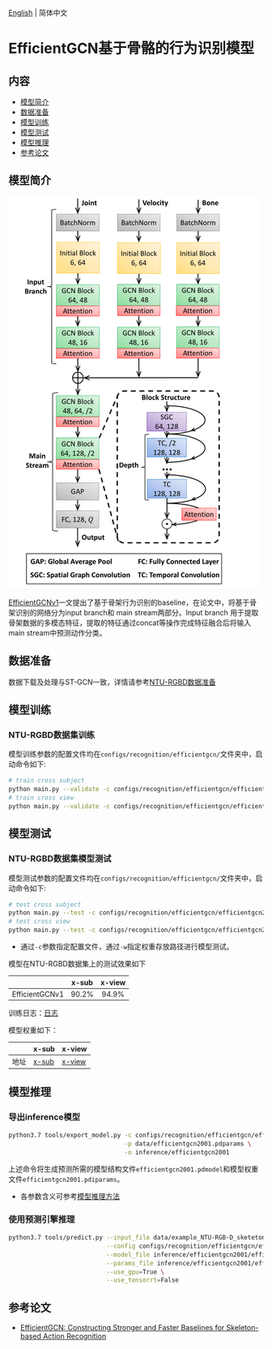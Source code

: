 [English](../../../en/model_zoo/recognition/efficientgcn.md)  | 简体中文

# EfficientGCN基于骨骼的行为识别模型

## 内容

- [模型简介](#模型简介)
- [数据准备](#数据准备)
- [模型训练](#模型训练)
- [模型测试](#模型测试)
- [模型推理](#模型推理)
- [参考论文](#参考论文)

## 模型简介

![模型结构图](../../../images/efficientgcn.png)

[EfficientGCNv1](https://arxiv.org/pdf/2106.15125v2.pdf)一文提出了基于骨架行为识别的baseline，在论文中，将基于骨架识别的网络分为input branch和 main stream两部分。Input branch 用于提取骨架数据的多模态特征，提取的特征通过concat等操作完成特征融合后将输入main stream中预测动作分类。

## 数据准备

数据下载及处理与ST-GCN一致，详情请参考[NTU-RGBD数据准备](../../dataset/ntu-rgbd.md)

## 模型训练

### NTU-RGBD数据集训练

模型训练参数的配置文件均在`configs/recognition/efficientgcn/`文件夹中，启动命令如下:

```bash
# train cross subject
python main.py --validate -c configs/recognition/efficientgcn/efficientgcn2001.yaml --seed 1
# train cross view
python main.py --validate -c configs/recognition/efficientgcn/efficientgcn2002.yaml --seed 1
```

## 模型测试

### NTU-RGBD数据集模型测试

模型测试参数的配置文件均在`configs/recognition/efficientgcn/`文件夹中，启动命令如下:

```bash
# test cross subject
python main.py --test -c configs/recognition/efficientgcn/efficientgcn2001.yaml -w data/efficientgcn2001.pdparams
# test cross view
python main.py --test -c configs/recognition/efficientgcn/efficientgcn2002.yaml -w data/efficientgcn2002.pdparams
```

* 通过`-c`参数指定配置文件，通过`-w`指定权重存放路径进行模型测试。

模型在NTU-RGBD数据集上的测试效果如下

|                |  x-sub  |   x-view   |
| :------------: | :---: | :----: |
| EfficientGCNv1 | 90.2% | 94.9% |

训练日志：[日志](https://github.com/Wuxiao85/paddle_EfficientGCNv/blob/main/workdir/)

模型权重如下：

|      | x-sub                                                        | x-view                                                        |
| ---- | ------------------------------------------------------------ | ------------------------------------------------------------ |
| 地址 | [x-sub](https://github.com/Wuxiao85/paddle_EfficientGCNv/tree/main/pretrain_model/xsub.pdparams) | [x-view](https://github.com/Wuxiao85/paddle_EfficientGCNv/tree/main/pretrain_model/xsub.pdparams)|

## 模型推理

### 导出inference模型

```bash
python3.7 tools/export_model.py -c configs/recognition/efficientgcn/efficientgcn2001.yaml \
                                -p data/efficientgcn2001.pdparams \
                                -o inference/efficientgcn2001
```

上述命令将生成预测所需的模型结构文件`efficientgcn2001.pdmodel`和模型权重文件`efficientgcn2001.pdiparams`。

- 各参数含义可参考[模型推理方法](https://github.com/PaddlePaddle/PaddleVideo/blob/release/2.0/docs/zh-CN/start.md#2-%E6%A8%A1%E5%9E%8B%E6%8E%A8%E7%90%86)

### 使用预测引擎推理

```bash
python3.7 tools/predict.py --input_file data/example_NTU-RGB-D_sketeton.npy \
                           --config configs/recognition/efficientgcn/efficientgcn2001.yaml \
                           --model_file inference/efficientgcn2001/efficientgcn2001.pdmodel \
                           --params_file inference/efficientgcn2001/efficientgcn2001.pdiparams \
                           --use_gpu=True \
                           --use_tensorrt=False
```


## 参考论文

- [EfficientGCN: Constructing Stronger and Faster Baselines for Skeleton-based Action Recognition ](https://arxiv.org/pdf/2106.15125v2.pdf)
